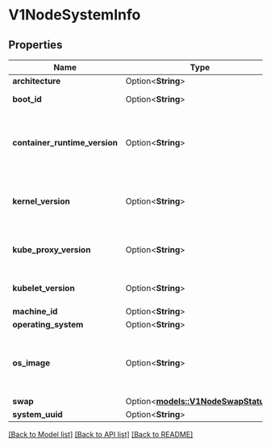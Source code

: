 # V1NodeSystemInfo

## Properties

Name | Type | Description | Notes
------------ | ------------- | ------------- | -------------
**architecture** | Option<**String**> |  | [optional]
**boot_id** | Option<**String**> | Boot ID reported by the node. | [optional]
**container_runtime_version** | Option<**String**> | ContainerRuntime Version reported by the node through runtime remote API (e.g. containerd://1.4.2). | [optional]
**kernel_version** | Option<**String**> | Kernel Version reported by the node from 'uname -r' (e.g. 3.16.0-0.bpo.4-amd64). | [optional]
**kube_proxy_version** | Option<**String**> | Deprecated: KubeProxy Version reported by the node. | [optional]
**kubelet_version** | Option<**String**> | Kubelet Version reported by the node. | [optional]
**machine_id** | Option<**String**> |  | [optional]
**operating_system** | Option<**String**> |  | [optional]
**os_image** | Option<**String**> | OS Image reported by the node from /etc/os-release (e.g. Debian GNU/Linux 7 (wheezy)). | [optional]
**swap** | Option<[**models::V1NodeSwapStatus**](v1NodeSwapStatus.md)> |  | [optional]
**system_uuid** | Option<**String**> |  | [optional]

[[Back to Model list]](../README.md#documentation-for-models) [[Back to API list]](../README.md#documentation-for-api-endpoints) [[Back to README]](../README.md)


